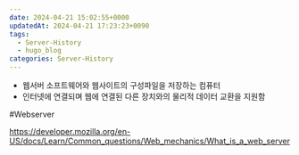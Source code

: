 ```yaml
---
date: 2024-04-21 15:02:55+0000
updatedAt: 2024-04-21 17:23:23+0090
tags:
  - Server-History
  - hugo_blog
categories: Server-History
---
```

- 웹서버 소프트웨어와 웹사이트의 구성파일을 저장하는 컴퓨터
- 인터넷에 연결되며 웹에 연결된 다른 장치와의 물리적 데이터 교환을 지원함
 
#Webserver 

https://developer.mozilla.org/en-US/docs/Learn/Common_questions/Web_mechanics/What_is_a_web_server